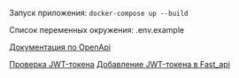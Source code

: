 Запуск приложения:
`docker-compose up --build`

Список переменных окружения:
.env.example

[Документация по OpenApi](http://127.0.0.1:80/api/openapi )

[Проверка JWT-токена](fast_api/src/services/jwt_check.py)
[Добавление JWT-токена в Fast_api](fast_api/src/main.py)
